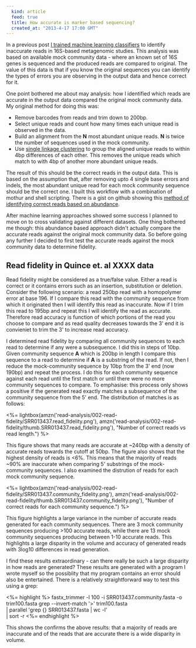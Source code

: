 ```yaml
---
  kind: article
  feed: true
  title: How accurate is marker based sequencing?
  created_at: "2013-4-17 17:00 GMT"
---
```


In a previous post [I trained machine learning classifiers][previous] to
identify inaccurate reads in 16S-based metagenomic studies. This analysis was
based on available mock community data - where an known set of 16S genes is
sequenced and the produced reads are compared to original. The value of this
data is that if you know the original sequences you can identify the types of
errors you are observing in the output data and hence correct for it.

One point bothered me about may analysis: how I identified which reads are
accurate in the output data compared the original mock community data. My
original method for doing this was:

  * Remove barcodes from reads and trim down to 200bp.
  * Select unique reads and count how many times each unique read is observed
    in the data.
  * Build an alignment from the **N** most abundant unique reads. **N** is
    twice the number of sequences used in the mock community.
  * Use [single linkage clustering][clust] to group the aligned unique reads to
    within 4bp differences of each other. This removes the unique reads which
    match to with 4bp of another more abundant unique reads.

The result of this should be the correct reads in the output data. This is
based on the assumption that, after removing upto 4 single base errors and
indels, the most abundant unique read for each mock community sequence should
be the correct one. I built this workflow with a combination of mothur and
shell scripting. There is a gist on github showing this [method of identifying
correct reads based on abundance][gist].

[previous]: /post/machine-learning-to-detect-bad-sequencing-reads/
[clust]: http://www.ncbi.nlm.nih.gov/pubmed/20236171
[gist]: https://gist.github.com/michaelbarton/5490636

After machine learning approaches showed some success I planned to move on to
cross validating against different datasets. One thing bothered me though: this
abundance based approach didn't actually compare the accurate reads against the
original mock community data. So before going any further I decided to first
test the accurate reads against the mock community data to determine fidelity.

## Read fidelity in Quince et. al XXXX data

Read fidelity might be considered as a true/false value. Either a read is
correct or it contains errors such as an insertion, substitution or deletion.
Consider the following scenario: a read 250bp read with a homopolymer error at
base 196. If I compare this read with the community sequence from which it
originated then I will identify this read as inaccurate. Now if I trim this
read to 195bp and repeat this I will identify the read as accurate. Therefore
read accuracy is function of which portions of the read you choose to compare
and as read quality decreases towards the 3' end it is convieniet to trim the
3' to increase read accuracy.

I determined read fidelity by comparing all community sequences to each read to
determine if any were a subsequence. I did this in steps of 10bp. Given
community sequence **A** which is 200bp in length I compare this sequence to a
read to determine if **A** is a substring of the read. If not, then I reduce
the mock-community sequence by 10bp from the 3' end (now 190bp) and repeat the
process. I do this for each community sequence against each read until the
first match or until there were no more community sequences to compare. To
emphasise: this process only shows a positive if the generated read exactly
matches a subsequence of the community sequence from the 5' end. The
distribution of matches is as follows:

<%= lightbox(amzn('read-analysis/002-read-fidelity/SRR013437.read_fidelity.png'),
amzn('read-analysis/002-read-fidelity/thumb.SRR013437.read_fidelity.png'),
"Number of correct reads vs read length.") %>

This figure shows that many reads are accurate at ~240bp with a density of
accurate reads towards the cutoff at 50bp. The figure also shows that the
highest density of reads is <6%. This means that the majority of reads ~90% are
inaccurate when comparing 5' substrings of the mock-community sequences. I also
examined the distrution of reads for each mock community sequence.

<%= lightbox(amzn('read-analysis/002-read-fidelity/SRR013437.community_fidelity.png'),
amzn('read-analysis/002-read-fidelity/thumb.SRR013437.community_fidelity.png'),
"Number of correct reads for each community sequence.") %>

This figure highlights a large variance in the number of accurate reads
generated for each community sequences. There are 3 mock community sequences
producing >100 accurate reads, while there are 13 mock community sequences
producing between 1-10 accurate reads. This highlights a large disparity in the
volume and accuracy of generated reads with 3log10 differences in read
generation.

I find these results extraordinary - can there really be such a large disparity
in how reads are generated? These results are generated with a program I wrote
myself so the possiblity that my program contains an error should also be
entertained. There is a relatively straightforward way to test this using a
grep:


<%= highlight %>
fastx_trimmer -l 100 -i SRR013437.community.fasta -o trim100.fasta
grep --invert-match '>' trim100.fasta \
  | parallel 'grep {} SRR013437.fasta | wc -l' \
  | sort -r
<%= endhighlight %>

This shows the confirms the above results: that a majority of reads are
inaccurate and of the reads that are accurate there is a wide disparity in
volume.
